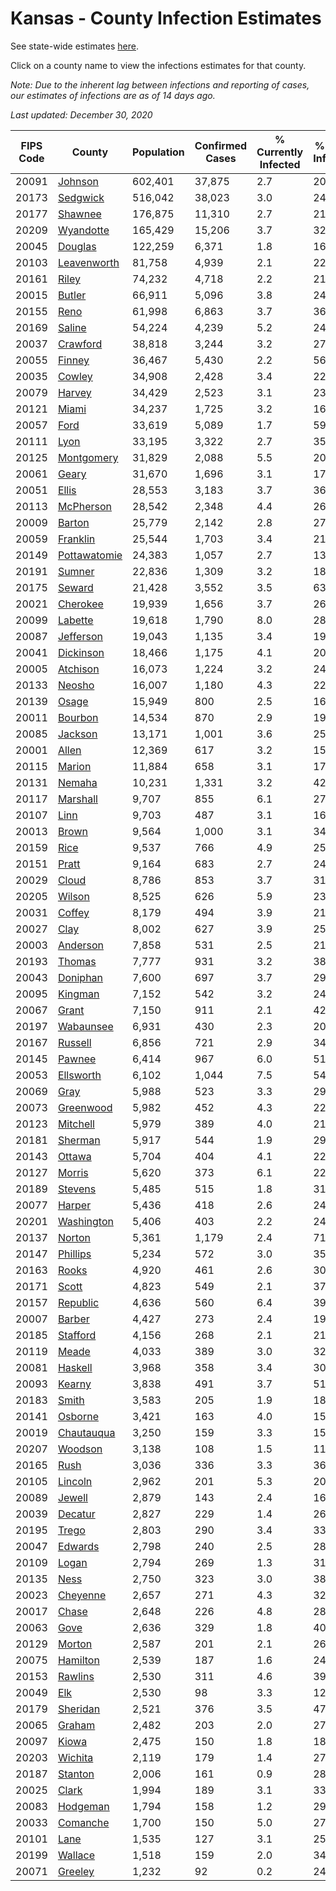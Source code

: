 # Kansas - County Infection Estimates

See state-wide estimates [here](/infections/us-ks).

Click on a county name to view the infections estimates for that county.

*Note: Due to the inherent lag between infections and reporting of cases, our estimates of infections are as of 14 days ago.*

*Last updated: December 30, 2020*

|   FIPS Code |                       County |   Population |   Confirmed Cases |   % Currently Infected |   % Total Infected |
|-------------|------------------------------|--------------|-------------------|------------------------|--------------------|
|       20091 |           [Johnson](johnson) |      602,401 |            37,875 |                    2.7 |               20.7 |
|       20173 |         [Sedgwick](sedgwick) |      516,042 |            38,023 |                    3.0 |               24.3 |
|       20177 |           [Shawnee](shawnee) |      176,875 |            11,310 |                    2.7 |               21.0 |
|       20209 |       [Wyandotte](wyandotte) |      165,429 |            15,206 |                    3.7 |               32.1 |
|       20045 |           [Douglas](douglas) |      122,259 |             6,371 |                    1.8 |               16.9 |
|       20103 |   [Leavenworth](leavenworth) |       81,758 |             4,939 |                    2.1 |               22.6 |
|       20161 |               [Riley](riley) |       74,232 |             4,718 |                    2.2 |               21.2 |
|       20015 |             [Butler](butler) |       66,911 |             5,096 |                    3.8 |               24.4 |
|       20155 |                 [Reno](reno) |       61,998 |             6,863 |                    3.7 |               36.1 |
|       20169 |             [Saline](saline) |       54,224 |             4,239 |                    5.2 |               24.8 |
|       20037 |         [Crawford](crawford) |       38,818 |             3,244 |                    3.2 |               27.1 |
|       20055 |             [Finney](finney) |       36,467 |             5,430 |                    2.2 |               56.7 |
|       20035 |             [Cowley](cowley) |       34,908 |             2,428 |                    3.4 |               22.3 |
|       20079 |             [Harvey](harvey) |       34,429 |             2,523 |                    3.1 |               23.9 |
|       20121 |               [Miami](miami) |       34,237 |             1,725 |                    3.2 |               16.0 |
|       20057 |                 [Ford](ford) |       33,619 |             5,089 |                    1.7 |               59.6 |
|       20111 |                 [Lyon](lyon) |       33,195 |             3,322 |                    2.7 |               35.4 |
|       20125 |     [Montgomery](montgomery) |       31,829 |             2,088 |                    5.5 |               20.8 |
|       20061 |               [Geary](geary) |       31,670 |             1,696 |                    3.1 |               17.1 |
|       20051 |               [Ellis](ellis) |       28,553 |             3,183 |                    3.7 |               36.3 |
|       20113 |       [McPherson](mcpherson) |       28,542 |             2,348 |                    4.4 |               26.5 |
|       20009 |             [Barton](barton) |       25,779 |             2,142 |                    2.8 |               27.4 |
|       20059 |         [Franklin](franklin) |       25,544 |             1,703 |                    3.4 |               21.2 |
|       20149 | [Pottawatomie](pottawatomie) |       24,383 |             1,057 |                    2.7 |               13.7 |
|       20191 |             [Sumner](sumner) |       22,836 |             1,309 |                    3.2 |               18.5 |
|       20175 |             [Seward](seward) |       21,428 |             3,552 |                    3.5 |               63.4 |
|       20021 |         [Cherokee](cherokee) |       19,939 |             1,656 |                    3.7 |               26.8 |
|       20099 |           [Labette](labette) |       19,618 |             1,790 |                    8.0 |               28.8 |
|       20087 |       [Jefferson](jefferson) |       19,043 |             1,135 |                    3.4 |               19.3 |
|       20041 |       [Dickinson](dickinson) |       18,466 |             1,175 |                    4.1 |               20.3 |
|       20005 |         [Atchison](atchison) |       16,073 |             1,224 |                    3.2 |               24.6 |
|       20133 |             [Neosho](neosho) |       16,007 |             1,180 |                    4.3 |               22.7 |
|       20139 |               [Osage](osage) |       15,949 |               800 |                    2.5 |               16.1 |
|       20011 |           [Bourbon](bourbon) |       14,534 |               870 |                    2.9 |               19.2 |
|       20085 |           [Jackson](jackson) |       13,171 |             1,001 |                    3.6 |               25.6 |
|       20001 |               [Allen](allen) |       12,369 |               617 |                    3.2 |               15.9 |
|       20115 |             [Marion](marion) |       11,884 |               658 |                    3.1 |               17.8 |
|       20131 |             [Nemaha](nemaha) |       10,231 |             1,331 |                    3.2 |               42.6 |
|       20117 |         [Marshall](marshall) |        9,707 |               855 |                    6.1 |               27.7 |
|       20107 |                 [Linn](linn) |        9,703 |               487 |                    3.1 |               16.6 |
|       20013 |               [Brown](brown) |        9,564 |             1,000 |                    3.1 |               34.0 |
|       20159 |                 [Rice](rice) |        9,537 |               766 |                    4.9 |               25.6 |
|       20151 |               [Pratt](pratt) |        9,164 |               683 |                    2.7 |               24.4 |
|       20029 |               [Cloud](cloud) |        8,786 |               853 |                    3.7 |               31.9 |
|       20205 |             [Wilson](wilson) |        8,525 |               626 |                    5.9 |               23.3 |
|       20031 |             [Coffey](coffey) |        8,179 |               494 |                    3.9 |               21.5 |
|       20027 |                 [Clay](clay) |        8,002 |               627 |                    3.9 |               25.6 |
|       20003 |         [Anderson](anderson) |        7,858 |               531 |                    2.5 |               21.0 |
|       20193 |             [Thomas](thomas) |        7,777 |               931 |                    3.2 |               38.1 |
|       20043 |         [Doniphan](doniphan) |        7,600 |               697 |                    3.7 |               29.8 |
|       20095 |           [Kingman](kingman) |        7,152 |               542 |                    3.2 |               24.7 |
|       20067 |               [Grant](grant) |        7,150 |               911 |                    2.1 |               42.2 |
|       20197 |       [Wabaunsee](wabaunsee) |        6,931 |               430 |                    2.3 |               20.5 |
|       20167 |           [Russell](russell) |        6,856 |               721 |                    2.9 |               34.3 |
|       20145 |             [Pawnee](pawnee) |        6,414 |               967 |                    6.0 |               51.3 |
|       20053 |       [Ellsworth](ellsworth) |        6,102 |             1,044 |                    7.5 |               54.4 |
|       20069 |                 [Gray](gray) |        5,988 |               523 |                    3.3 |               29.0 |
|       20073 |       [Greenwood](greenwood) |        5,982 |               452 |                    4.3 |               22.8 |
|       20123 |         [Mitchell](mitchell) |        5,979 |               389 |                    4.0 |               21.6 |
|       20181 |           [Sherman](sherman) |        5,917 |               544 |                    1.9 |               29.9 |
|       20143 |             [Ottawa](ottawa) |        5,704 |               404 |                    4.1 |               22.9 |
|       20127 |             [Morris](morris) |        5,620 |               373 |                    6.1 |               22.3 |
|       20189 |           [Stevens](stevens) |        5,485 |               515 |                    1.8 |               31.6 |
|       20077 |             [Harper](harper) |        5,436 |               418 |                    2.6 |               24.9 |
|       20201 |     [Washington](washington) |        5,406 |               403 |                    2.2 |               24.8 |
|       20137 |             [Norton](norton) |        5,361 |             1,179 |                    2.4 |               71.0 |
|       20147 |         [Phillips](phillips) |        5,234 |               572 |                    3.0 |               35.8 |
|       20163 |               [Rooks](rooks) |        4,920 |               461 |                    2.6 |               30.5 |
|       20171 |               [Scott](scott) |        4,823 |               549 |                    2.1 |               37.6 |
|       20157 |         [Republic](republic) |        4,636 |               560 |                    6.4 |               39.4 |
|       20007 |             [Barber](barber) |        4,427 |               273 |                    2.4 |               19.7 |
|       20185 |         [Stafford](stafford) |        4,156 |               268 |                    2.1 |               21.4 |
|       20119 |               [Meade](meade) |        4,033 |               389 |                    3.0 |               32.7 |
|       20081 |           [Haskell](haskell) |        3,968 |               358 |                    3.4 |               30.9 |
|       20093 |             [Kearny](kearny) |        3,838 |               491 |                    3.7 |               51.5 |
|       20183 |               [Smith](smith) |        3,583 |               205 |                    1.9 |               18.6 |
|       20141 |           [Osborne](osborne) |        3,421 |               163 |                    4.0 |               15.8 |
|       20019 |     [Chautauqua](chautauqua) |        3,250 |               159 |                    3.3 |               15.3 |
|       20207 |           [Woodson](woodson) |        3,138 |               108 |                    1.5 |               11.5 |
|       20165 |                 [Rush](rush) |        3,036 |               336 |                    3.3 |               36.7 |
|       20105 |           [Lincoln](lincoln) |        2,962 |               201 |                    5.3 |               20.8 |
|       20089 |             [Jewell](jewell) |        2,879 |               143 |                    2.4 |               16.5 |
|       20039 |           [Decatur](decatur) |        2,827 |               229 |                    1.4 |               26.4 |
|       20195 |               [Trego](trego) |        2,803 |               290 |                    3.4 |               33.8 |
|       20047 |           [Edwards](edwards) |        2,798 |               240 |                    2.5 |               28.1 |
|       20109 |               [Logan](logan) |        2,794 |               269 |                    1.3 |               31.3 |
|       20135 |                 [Ness](ness) |        2,750 |               323 |                    3.0 |               38.5 |
|       20023 |         [Cheyenne](cheyenne) |        2,657 |               271 |                    4.3 |               32.8 |
|       20017 |               [Chase](chase) |        2,648 |               226 |                    4.8 |               28.9 |
|       20063 |                 [Gove](gove) |        2,636 |               329 |                    1.8 |               40.5 |
|       20129 |             [Morton](morton) |        2,587 |               201 |                    2.1 |               26.2 |
|       20075 |         [Hamilton](hamilton) |        2,539 |               187 |                    1.6 |               24.8 |
|       20153 |           [Rawlins](rawlins) |        2,530 |               311 |                    4.6 |               39.3 |
|       20049 |                   [Elk](elk) |        2,530 |                98 |                    3.3 |               12.4 |
|       20179 |         [Sheridan](sheridan) |        2,521 |               376 |                    3.5 |               47.9 |
|       20065 |             [Graham](graham) |        2,482 |               203 |                    2.0 |               27.3 |
|       20097 |               [Kiowa](kiowa) |        2,475 |               150 |                    1.8 |               18.5 |
|       20203 |           [Wichita](wichita) |        2,119 |               179 |                    1.4 |               27.8 |
|       20187 |           [Stanton](stanton) |        2,006 |               161 |                    0.9 |               28.2 |
|       20025 |               [Clark](clark) |        1,994 |               189 |                    3.1 |               33.0 |
|       20083 |         [Hodgeman](hodgeman) |        1,794 |               158 |                    1.2 |               29.5 |
|       20033 |         [Comanche](comanche) |        1,700 |               150 |                    5.0 |               27.2 |
|       20101 |                 [Lane](lane) |        1,535 |               127 |                    3.1 |               25.9 |
|       20199 |           [Wallace](wallace) |        1,518 |               159 |                    2.0 |               34.7 |
|       20071 |           [Greeley](greeley) |        1,232 |                92 |                    0.2 |               24.1 |